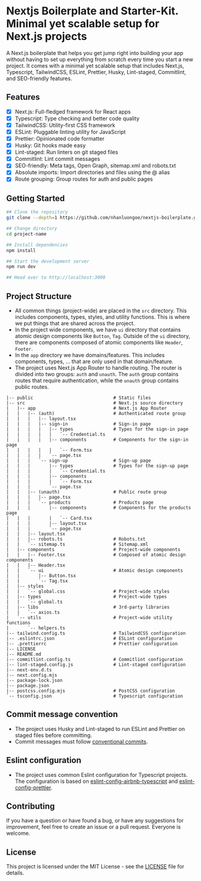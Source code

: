 # Nextjs Boilerplate and Starter-Kit. Minimal yet scalable setup for Next.js projects

A Next.js boilerplate that helps you get jump right into building your app without having to set up everything from scratch every time you start a new project. It comes with a minimal yet scalable setup that includes Next.js, Typescript, TailwindCSS, ESLint, Prettier, Husky, Lint-staged, Commitlint, and SEO-friendly features.

## Features

- [x] Next.js: Full-fledged framework for React apps
- [x] Typescript: Type checking and better code quality
- [x] TailwindCSS: Utility-first CSS framework
- [x] ESLint: Pluggable linting utility for JavaScript
- [x] Prettier: Opinionated code formatter
- [x] Husky: Git hooks made easy
- [x] Lint-staged: Run linters on git staged files
- [x] Commitlint: Lint commit messages
- [x] SEO-friendly: Meta tags, Open Graph, sitemap.xml and robots.txt
- [x] Absolute imports: Import directories and files using the @ alias
- [x] Route grouping: Group routes for auth and public pages

## Getting Started

```bash
## Clone the repository
git clone --depth=1 https://github.com/nhanluongoe/nextjs-boilerplate.git project-name

## Change directory
cd project-name

## Install dependencies
npm install

## Start the development server
npm run dev

## Head over to http://localhost:3000
```

## Project Structure

- All common things (project-wide) are placed in the `src` directory. This includes components, types, styles, and utility functions. This is where we put things that are shared across the project.
- In the project wide components, we have `ui` directory that contains atomic design components like `Button`, `Tag`. Outside of the `ui` directory, there are components composed of atomic components like `Header`, `Footer`.
- In the `app` directory we have domains/features. This includes components, types, ... that are only used in that domain/feature.
- The project uses Next.js App Router to handle routing. The router is divided into two groups: `auth` and `unauth`. The `auth` group contains routes that require authentication, while the `unauth` group contains public routes.

```
|-- public                              # Static files
|-- src                                 # Next.js source directory
|   |-- app                             # Next.js App Router
|   |   |-- (auth)                      # Authenticated route group
|   |   |   |-- layout.tsx
|   |   |   |-- sign-in                 # Sign-in page
|   |   |   |   |-- types               # Types for the sign-in page
|   |   |   |   |   `-- Credential.ts
|   |   |   |   |-- components          # Components for the sign-in page
|   |   |   |   |   `-- Form.tsx
|   |   |   |   `-- page.tsx
|   |   |   `-- sign-up                 # Sign-up page
|   |   |       |-- types               # Types for the sign-up page
|   |   |       |   `-- Credential.ts
|   |   |       |-- components
|   |   |       |   `-- Form.tsx
|   |   |       `-- page.tsx
|   |   |-- (unauth)                    # Public route group
|   |   |   |-- page.tsx
|   |   |   `-- products                # Products page
|   |   |       |-- components          # Components for the products page
|   |   |       |   `-- Card.tsx
|   |   |       |-- layout.tsx
|   |   |       `-- page.tsx
|   |   |-- layout.tsx
|   |   |-- robots.ts                   # Robots.txt
|   |   `-- sitemap.ts                  # Sitemap.xml
|   |-- components                      # Project-wide components
|   |   |-- Footer.tsx                  # Composed of atomic design components
|   |   |-- Header.tsx
|   |   `-- ui                          # Atomic design components
|   |       |-- Button.tsx
|   |       `-- Tag.tsx
|   |-- styles
|   |   `-- global.css                  # Project-wide styles
|   |-- types                           # Project-wide types
|   |   `-- global.ts
|   |-- libs                            # 3rd-party libraries
|   |   `-- axios.ts
|   `-- utils                           # Project-wide utility functions
|       `-- helpers.ts
|-- tailwind.config.ts                  # TailwindCSS configuration
|-- .eslintrc.json                      # ESLint configuration
|-- .prettierrc                         # Prettier configuration
|-- LICENSE
|-- README.md
|-- commitlint.config.ts                # Commitlint configuration
|-- lint-staged.config.js               # Lint-staged configuration
|-- next-env.d.ts
|-- next.config.mjs
|-- package-lock.json
|-- package.json
|-- postcss.config.mjs                  # PostCSS configuration
`-- tsconfig.json                       # Typescript configuration
```

## Commit message convention

- The project uses Husky and Lint-staged to run ESLint and Prettier on staged files before committing.
- Commit messages must follow [conventional commits](https://www.conventionalcommits.org/en/v1.0.0/).

## Eslint configuration
- The project uses common Eslint configuration for Typescript projects. The configuration is based on [eslint-config-airbnb-typescript](https://www.npmjs.com/package/eslint-config-airbnb-typescript) and [eslint-config-prettier](https://www.npmjs.com/package/eslint-config-prettier).

## Contributing

If you have a question or have found a bug, or have any suggestions for improvement, feel free to create an issue or a pull request. Everyone is welcome.

## License

This project is licensed under the MIT License - see the [LICENSE](LICENSE) file for details.
